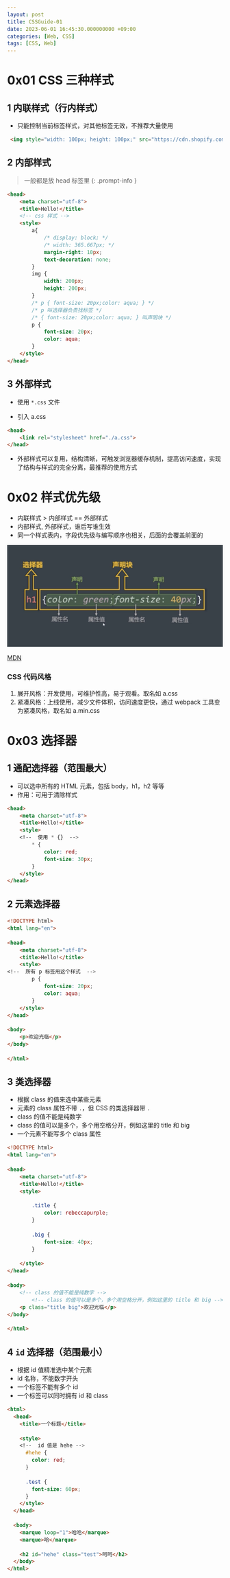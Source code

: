 ```yaml
---
layout: post
title: CSSGuide-01
date: 2023-06-01 16:45:30.000000000 +09:00
categories: [Web, CSS]
tags: [CSS, Web]
---
```


# 0x01 CSS 三种样式

## 1 内联样式（行内样式）
* 只能控制当前标签样式，对其他标签无效，不推荐大量使用

```html
 <img style="width: 100px; height: 100px;" src="https://cdn.shopify.com/s/files">
```

## 2 内部样式

> 一般都是放 head 标签里
{: .prompt-info }


```html
<head>
    <meta charset="utf-8">
    <title>Hello!</title>
    <!-- css 样式 -->
    <style>
        a{
            /* display: block; */
            /* width: 365.667px; */
            margin-right: 10px;
            text-decoration: none;
        }
        img {
            width: 200px;
            height: 200px;
        }
        /* p { font-size: 20px;color: aqua; } */
        /* p 叫选择器负责找标签 */
        /* { font-size: 20px;color: aqua; } 叫声明块 */
        p {
            font-size: 20px;
            color: aqua;
        }
    </style>
</head>
```

## 3 外部样式
* 使用 `*.css` 文件

* 引入 a.css

```html
<head>
    <link rel="stylesheet" href="./a.css">
</head>
```

* 外部样式可以复用，结构清晰，可触发浏览器缓存机制，提高访问速度，实现了结构与样式的完全分离，最推荐的使用方式

# 0x02 样式优先级
* 内联样式 > 内部样式 == 外部样式
* 内部样式, 外部样式，谁后写谁生效
* 同一个样式表内，字段优先级与编写顺序也相关，后面的会覆盖前面的


![image](/assets/images/css/css1.png)

[MDN](https://developer.mozilla.org/zh-CN/docs/Web/CSS)

### CSS 代码风格
1. 展开风格：开发使用，可维护性高，易于观看。取名如 a.css
2. 紧凑风格：上线使用，减少文件体积，访问速度更快，通过 webpack 工具变为紧凑风格，取名如 a.min.css



# 0x03 选择器

## 1 通配选择器（范围最大）
* 可以选中所有的 HTML 元素，包括 body，h1，h2 等等
* 作用：可用于清除样式

```html
<head>
    <meta charset="utf-8">
    <title>Hello!</title>
    <style>
    <!--  使用 * {}  -->
        * {
            color: red;
            font-size: 30px;
        }
    </style>
</head>
```

## 2 元素选择器

```html
<!DOCTYPE html>
<html lang="en">

<head>
    <meta charset="utf-8">
    <title>Hello!</title>
    <style>
<!--  所有 p 标签用这个样式  -->
        p {
            font-size: 20px;
            color: aqua;
        }
    </style>
</head>

<body>
    <p>欢迎光临</p>
</body>

</html>
```

## 3 类选择器
* 根据 class 的值来选中某些元素
* 元素的 class 属性不带 `.`，但 CSS 的类选择器带 `.`
* class 的值不能是纯数字
* class 的值可以是多个，多个用空格分开，例如这里的 title 和 big
* 一个元素不能写多个 class 属性


```html
<!DOCTYPE html>
<html lang="en">

<head>
    <meta charset="utf-8">
    <title>Hello!</title>
    <style>

        .title {
            color: rebeccapurple;
        }

        .big {
            font-size: 40px;
        }
        
    </style>
</head>

<body>
    <!-- class 的值不能是纯数字 -->
        <!-- class 的值可以是多个，多个用空格分开，例如这里的 title 和 big -->
    <p class="title big">欢迎光临</p>
</body>

</html>
```

## 4 `id` 选择器（范围最小）
* 根据 id 值精准选中某个元素
* id 名称，不能数字开头
* 一个标签不能有多个 id
* 一个标签可以同时拥有 id 和 class

```html
<html>
  <head>
    <title>一个标题</title>

    <style>
    <!--  id 值是 hehe -->
      #hehe {
        color: red;
      }

      .test {
        font-size: 60px;
      }
    </style>
  </head>

  <body>
    <marque loop="1">哈哈</marque>
    <marque>哈</marque>

    <h2 id="hehe" class="test">呵呵</h2>
  </body>
</html>
```
